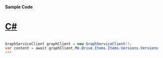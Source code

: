 #### Sample Code
# [C#](#tab/c-sharp)

```C#

GraphServiceClient graphClient = new GraphServiceClient();
var content = await graphClient.Me.Drive.Items.Items.Versions.Versions.Content.Request().GetAsync();
*** 

```